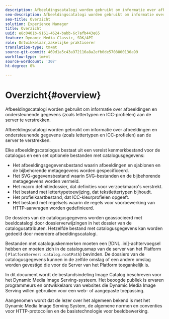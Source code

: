 ```yaml
---
description: Afbeeldingscatalogi worden gebruikt om informatie over afbeeldingen en ondersteunende gegevens (zoals lettertypen en ICC-profielen) aan de server te verstrekken.
seo-description: Afbeeldingscatalogi worden gebruikt om informatie over afbeeldingen en ondersteunende gegevens (zoals lettertypen en ICC-profielen) aan de server te verstrekken.
seo-title: Overzicht
solution: Experience Manager
title: Overzicht
uuid: e8c0401b-9161-4624-babb-6c7afb443e65
feature: Dynamic Media Classic, SDK/API
role: Ontwikkelaar,zakelijke praktiserer
translation-type: tm+mt
source-git-commit: 469d1a5c43a972116a8a2efb0de5708800130a99
workflow-type: tm+mt
source-wordcount: '307'
ht-degree: 0%

---
```



# Overzicht{#overview}

Afbeeldingscatalogi worden gebruikt om informatie over afbeeldingen en ondersteunende gegevens (zoals lettertypen en ICC-profielen) aan de server te verstrekken.

Afbeeldingscatalogi worden gebruikt om informatie over afbeeldingen en ondersteunende gegevens (zoals lettertypen en ICC-profielen) aan de server te verstrekken.

Elke afbeeldingscatalogus bestaat uit een vereist kenmerkbestand voor de catalogus en een set optionele bestanden met catalogusgegevens:

* Het afbeeldingsgegevensbestand waarin afbeeldingen en sjablonen en de bijbehorende metagegevens worden gespecificeerd.
* Het SVG-gegevensbestand waarin SVG-bestanden en de bijbehorende metagegevens worden vermeld.
* Het macro definitiedossier, dat definities voor verzoekmacro&#39;s verstrekt.
* Het bestand met lettertypetoewijzing, dat tekstlettertypen bijhoudt.
* Het profielkaartbestand, dat ICC-kleurprofielen opgeeft.
* Het bestand met regelsets waarin de regels voor voorbewerking van HTTP-aanvragen worden gedefinieerd.

De dossiers van de catalogusgegevens worden geassocieerd met beeldcatalogi door dossierverwijzingen in het dossier van de catalogusattributen. Hetzelfde bestand met catalogusgegevens kan worden gedeeld door meerdere afbeeldingscatalogi.

Bestanden met cataloguskenmerken moeten een [!DNL .ini]-achtervoegsel hebben en moeten zich in de catalogusmap van de server van het Platform ( `PlatformServer::catalog.rootPath`) bevinden. De dossiers van de catalogusgegevens kunnen in de zelfde omslag of een andere omslag worden gevestigd die voor de Server van het Platform toegankelijk is.

In dit document wordt de bestandsindeling Image Catalog beschreven voor het Dynamic Media Image Serving-systeem. Het beoogde publiek is ervaren programmeurs en ontwikkelaars van websites die Dynamic Media Image Serving willen gebruiken voor een web- of aangepaste toepassing.

Aangenomen wordt dat de lezer over het algemeen bekend is met het Dynamic Media Image Serving System, de algemene normen en conventies voor HTTP-protocollen en de basistechnologie voor beeldbewerking.

